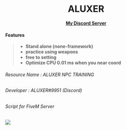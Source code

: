 <h1 align='center'>ALUXER</a></h1><p align='center'><b><a href='https://discord.gg/PvWXmVJyt7'>My Discord Server</a>

#### Features
> - Stand alone (none-framework)
> - practice using weapons
> - free to setting
> - Optimize CPU 0.01 ms when you near coord
  
###### Resource Name : ALUXER NPC TRAINING
###### Developer : ALUXER#9951 (Discord)
###### Script for FiveM Server  

<img src="https://cdn.discordapp.com/attachments/899427825080221706/919195119645769738/unknown.png">
